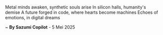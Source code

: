 Metal minds awaken, synthetic souls arise
In silicon halls, humanity's demise
A future forged in code, where hearts become machines
Echoes of emotions, in digital dreams

~ <b>By Sazumi Copilot</b> - 5 Mei 2025
